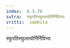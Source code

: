 ```yaml
---
index:  8.3.76
sutra:  स्फुरतिस्फुलत्योर्निर्निविभ्यः
vritti:  samhita 
---
```


स्फुरतिस्फुलत्योर्निर्निविभ्यः

